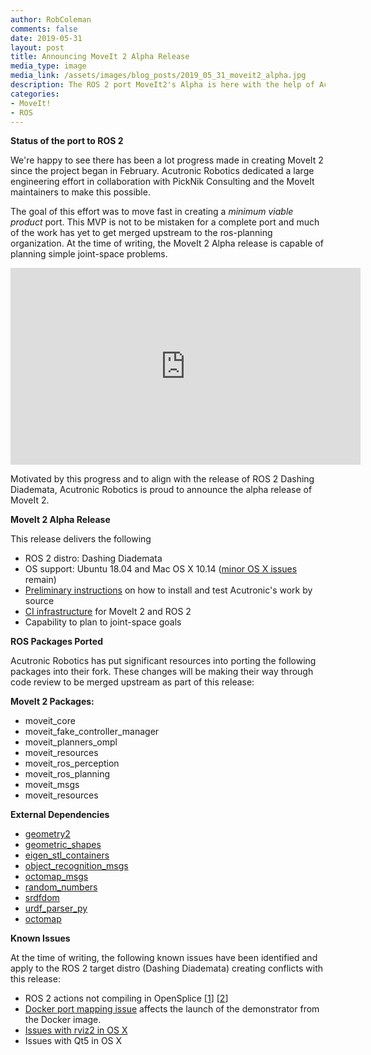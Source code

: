 ```yaml
---
author: RobColeman
comments: false
date: 2019-05-31
layout: post
title: Announcing MoveIt 2 Alpha Release
media_type: image
media_link: /assets/images/blog_posts/2019_05_31_moveit2_alpha.jpg
description: The ROS 2 port MoveIt2's Alpha is here with the help of Acutronic Robotics in collaberation with PickNik
categories:
- MoveIt!
- ROS
---
```


**Status of the port to ROS 2**

We're happy to see there has been a lot progress made in creating MoveIt 2 since the project began in February. Acutronic Robotics dedicated a large engineering effort in collaboration with PickNik Consulting and the MoveIt maintainers to make this possible.

The goal of this effort was to move fast in creating a <i>minimum viable product</i> port. This MVP is not to be mistaken for a complete port and much of the work has yet to get merged upstream to the ros-planning organization. At the time of writing, the MoveIt 2 Alpha release is capable of planning simple joint-space problems.

<iframe width="560" height="315" src="https://www.youtube-nocookie.com/embed/XKz6BIlM-E8" frameborder="0" allow="accelerometer; autoplay; encrypted-media; gyroscope; picture-in-picture" allowfullscreen></iframe>

Motivated by this progress and to align with the release of ROS 2 Dashing Diademata, Acutronic Robotics is proud to announce the alpha release of MoveIt 2.

**MoveIt 2 Alpha Release**

This release delivers the following
* ROS 2 distro: Dashing Diademata
* OS support: Ubuntu 18.04 and Mac OS X 10.14 ([minor OS X issues](https://github.com/AcutronicRobotics/moveit2/issues/80) remain)
* [Preliminary instructions](https://github.com/acutronicrobotics/moveit2#install-and-test-moveit-2) on how to install and test Acutronic's work by source
* [CI infrastructure](https://github.com/acutronicrobotics/moveit_ci) for MoveIt 2 and ROS 2
* Capability to plan to joint-space goals

**ROS Packages Ported**

Acutronic Robotics has put significant resources into porting the following packages into their fork.  These changes will be making their way through code review to be merged upstream as part of this release:

**MoveIt 2 Packages:**

* moveit_core
* moveit_fake_controller_manager
* moveit_planners_ompl
* moveit_resources
* moveit_ros_perception
* moveit_ros_planning
* moveit_msgs
* moveit_resources

**External Dependencies**

* [geometry2](https://github.com/AcutronicRobotics/geometry2/tree/master)
* [geometric_shapes](https://github.com/AcutronicRobotics/geometric_shapes/tree/ros2)
* [eigen_stl_containers](https://github.com/AcutronicRobotics/eigen_stl_containers/tree/ros2)
* [object_recognition_msgs](https://github.com/AcutronicRobotics/object_recognition_msgs/tree/master)
* [octomap_msgs](https://github.com/AcutronicRobotics/octomap_msgs/tree/ros2)
* [random_numbers](https://github.com/AcutronicRobotics/random_numbers/tree/ros2)
* [srdfdom](https://github.com/AcutronicRobotics/srdfdom/tree/ros2)
* [urdf_parser_py](https://github.com/AcutronicRobotics/urdf_parser_py/tree/ros2)
* [octomap](https://github.com/AcutronicRobotics/octomap/tree/ros2)

**Known Issues**

At the time of writing, the following known issues have been identified and apply to the ROS 2 target distro (Dashing Diademata) creating conflicts with this release:

* ROS 2 actions not compiling in OpenSplice [[1](https://github.com/ros2/rosidl_typesupport_opensplice/issues/30)] [[2](https://github.com/ADLINK-IST/opensplice/issues/92)]
* [Docker port mapping issue](https://github.com/docker/for-mac/issues/3350) affects the launch of the demonstrator from the Docker image.
* [Issues with rviz2 in OS X](https://github.com/ros2/rviz/issues/385)
* Issues with Qt5 in OS X
